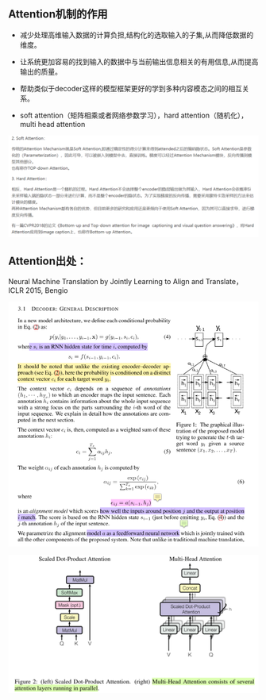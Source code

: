 ## Attention机制的作用
* 减少处理高维输入数据的计算负担,结构化的选取输入的子集,从而降低数据的维度。
* 让系统更加容易的找到输入的数据中与当前输出信息相关的有用信息,从而提高输出的质量。
* 帮助类似于decoder这样的模型框架更好的学到多种内容模态之间的相互关系。

* soft attention（矩阵相乘或者网络参数学习），hard attention（随机化），multi head attention


![avater](soft_attention&#32;VS&#32;hard&#32;one.png)
## Attention出处：
Neural Machine Translation by Jointly Learning to Align and Translate， ICLR 2015, Bengio

![avater](attention.png)



![avater](multi_head_attention.png)
